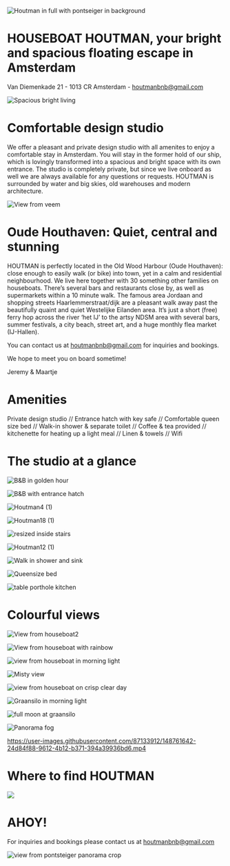 
![Houtman in full with pontseiger in background](https://user-images.githubusercontent.com/87133912/138601925-da329044-4bfd-4576-a0de-799ae66fc0c2.jpg)


# HOUSEBOAT HOUTMAN, your bright and spacious floating escape in Amsterdam

Van Diemenkade 21 - 1013 CR Amsterdam - [houtmanbnb@gmail.com](mailto:houtmanbnb@gmail.com)

![Spacious bright living](https://user-images.githubusercontent.com/87133912/125058988-1fa70100-e0ab-11eb-8193-d855c37f3c07.jpg)

# Comfortable design studio
We offer a pleasant and private design studio with all amenites to enjoy a comfortable stay in Amsterdam. You will stay in the former hold of our ship, which is lovingly transformed into a spacious and bright space with its own entrance. The studio is completely private, but since we live onboard as well we are always available for any questions or requests. HOUTMAN is surrounded by water and big skies, old warehouses and modern architecture.

![View from veem](https://user-images.githubusercontent.com/87133912/138254494-0b82415c-a309-4f16-829a-c6ebed6e4d77.JPG)

# Oude Houthaven: Quiet, central and stunning
HOUTMAN is perfectly located in the Old Wood Harbour (Oude Houthaven): close enough to easily walk (or bike) into town, yet in a calm and residential neighbourhood. We live here together with 30 something other families on houseboats. There’s several bars and restaurants close by, as well as supermarkets within a 10 minute walk.
The famous area Jordaan and shopping streets Haarlemmerstraat/dijk are a pleasant walk away past the beautifully quaint and quiet Westelijke Eilanden area.
It’s just a short (free) ferry hop across the river ‘het IJ’ to the artsy NDSM area with several bars, summer festivals, a city beach, street art, and a huge monthly flea market (IJ-Hallen).

You can contact us at [houtmanbnb@gmail.com](mailto:houtmanbnb@gmail.com) for inquiries and bookings. 

We hope to meet you on board sometime!

Jeremy & Maartje

# Amenities
Private design studio // Entrance hatch with key safe // Comfortable queen size bed // Walk-in shower & separate toilet // Coffee & tea provided // kitchenette for heating up a light meal // Linen & towels // Wifi

# The studio at a glance
![B&B in golden hour](https://user-images.githubusercontent.com/87133912/138254510-9d019045-b4aa-4e61-8eb2-6781f4804272.jpg)

![B&B with entrance hatch](https://user-images.githubusercontent.com/87133912/138250008-856478a6-1e8d-4f7e-99cd-0cb7b3c9518e.jpg)

![Houtman4 (1)](https://user-images.githubusercontent.com/87133912/138280698-935069a8-09a7-44c3-87a3-b1cd6faac525.jpg)

![Houtman18 (1)](https://user-images.githubusercontent.com/87133912/138319240-255d686a-9485-43b2-8f71-2eee8e2f334d.jpg)

![resized inside stairs](https://user-images.githubusercontent.com/87133912/138282601-927f429c-23df-4b6b-90d1-ce0fa4b5ba82.jpg)

![Houtman12 (1)](https://user-images.githubusercontent.com/87133912/138280741-d47d75ca-478f-4859-8773-f004ceb0bc76.jpg)

![Walk in shower and sink](https://user-images.githubusercontent.com/87133912/125064752-449e7280-e0b1-11eb-99a0-85917e3a8d51.jpg)

![Queensize bed](https://user-images.githubusercontent.com/87133912/125064542-0c972f80-e0b1-11eb-812a-2d84d9557f64.jpg)

![table porthole kitchen](https://user-images.githubusercontent.com/87133912/138271793-9a328ce1-14ba-4c0e-abcf-a22ad812a111.jpg)



# Colourful views 
![View from houseboat2](https://user-images.githubusercontent.com/87133912/137128902-ab51c2f0-d2b1-41fd-a553-92ff48ec7c2d.jpg)

![View from houseboat with rainbow](https://user-images.githubusercontent.com/87133912/137126549-edf6105c-d03b-4e2b-9732-5833d4bcf7b4.JPG)

![view from houseboat in morning light](https://user-images.githubusercontent.com/87133912/137098752-7bc5d3ac-f609-42d8-937a-efed7cbddc11.jpg)

![Misty view](https://user-images.githubusercontent.com/87133912/137129261-bbb261c9-f622-4cf5-8761-6453b667d58c.jpg)

![view from houseboat on crisp clear day](https://user-images.githubusercontent.com/87133912/137099029-bd0889f9-697e-4dfd-b31d-3ebbd824a166.jpg)

![Graansilo in morning light](https://user-images.githubusercontent.com/87133912/137126418-c3b41921-33ae-403d-b215-b922370ec41c.JPG)

![full moon at graansilo](https://user-images.githubusercontent.com/87133912/138254539-e3ec067d-cacc-452e-a31e-acd9cf291871.jpg)

![Panorama fog](https://user-images.githubusercontent.com/87133912/137126398-e9f1a49b-4b94-4df1-8917-910fe9761b03.JPG)



https://user-images.githubusercontent.com/87133912/148761642-24d84f88-9612-4b12-b371-394a39936bd6.mp4



# Where to find HOUTMAN
[<img src="https://user-images.githubusercontent.com/87133912/125082233-42dfa980-e0c7-11eb-8e74-fb0140846531.PNG">](https://www.google.com/maps/place/B%26B+HOUTMAN/@52.390493,4.8855831,17z/data=!4m12!1m6!3m5!1s0x47c60970c5c38619:0x14d1e456e0906b75!2sB%26B+HOUTMAN!8m2!3d52.3904865!4d4.8877826!3m4!1s0x47c60970c5c38619:0x14d1e456e0906b75!8m2!3d52.3904865!4d4.8877826)



# AHOY!
For inquiries and bookings please contact us at [houtmanbnb@gmail.com](mailto:houtmanbnb@gmail.com)

![view from pontsteiger panorama crop](https://user-images.githubusercontent.com/87133912/138273801-577cd0ad-ab92-4277-89e3-f07c29094b53.jpg)







